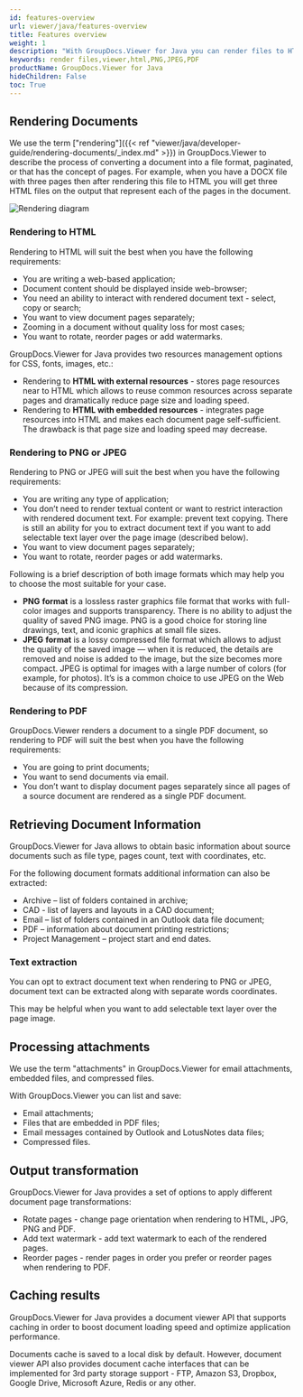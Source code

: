 ```yaml
---
id: features-overview
url: viewer/java/features-overview
title: Features overview
weight: 1
description: "With GroupDocs.Viewer for Java you can render files to HTML, PNG, JPEG and PDF formats, list and save attachments, embedded files and compressed files, and extract document text."
keywords: render files,viewer,html,PNG,JPEG,PDF
productName: GroupDocs.Viewer for Java
hideChildren: False
toc: True
---
```

  
## Rendering Documents

We use the term ["rendering"]({{< ref "viewer/java/developer-guide/rendering-documents/_index.md" >}}) in GroupDocs.Viewer to describe the process of converting a document into a file format, paginated, or that has the concept of pages. For example, when you have a DOCX file with three pages then after rendering this file to HTML you will get three HTML files on the output that represent each of the pages in the document.

![Rendering diagram](/viewer/net/images/getting-started/features-overview/rendering.png)

### Rendering to HTML

Rendering to HTML will suit the best when you have the following requirements:

* You are writing a web-based application;
* Document content should be displayed inside web-browser;
* You need an ability to interact with rendered document text - select, copy or search;
* You want to view document pages separately;
* Zooming in a document without quality loss for most cases;
* You want to rotate, reorder pages or add watermarks.

GroupDocs.Viewer for Java provides two resources management options for CSS, fonts, images, etc.:

* Rendering to **HTML with external resources** - stores page resources near to HTML which allows to reuse common resources across separate pages and dramatically reduce page size and loading speed.
* Rendering to **HTML with embedded resources** - integrates page resources into HTML and makes each document page self-sufficient. The drawback is that page size and loading speed may decrease.

### Rendering to PNG or JPEG

Rendering to PNG or JPEG will suit the best when you have the following requirements:

* You are writing any type of application;
* You don’t need to render textual content or want to restrict interaction with rendered document text. For example: prevent text copying. There is still an ability for you to extract document text if you want to add selectable text layer over the page image (described below).
* You want to view document pages separately;
* You want to rotate, reorder pages or add watermarks.

Following is a brief description of both image formats which may help you to choose the most suitable for your case.  

* **PNG** **format** is a lossless raster graphics file format that works with full-color images and supports transparency. There is no ability to adjust the quality of saved PNG image. PNG is a good choice for storing line drawings, text, and iconic graphics at small file sizes.
* **JPEG** **format** is a lossy compressed file format which allows to adjust the quality of the saved image — when it is reduced, the details are removed and noise is added to the image, but the size becomes more compact. JPEG is optimal for images with a large number of colors (for example, for photos). It’s is a common choice to use JPEG on the Web because of its compression.

### Rendering to PDF

GroupDocs.Viewer renders a document to a single PDF document, so rendering to PDF will suit the best when you have the following requirements:

* You are going to print documents;
* You want to send documents via email.
* You don’t want to display document pages separately since all pages of a source document are rendered as a single PDF document.

## Retrieving Document Information

GroupDocs.Viewer for Java allows to obtain basic information about source documents such as file type, pages count, text with coordinates, etc.

For the following document formats additional information can also be extracted:

* Archive – list of folders contained in archive;
* CAD - list of layers and layouts in a CAD document;
* Email – list of folders contained in an Outlook data file document;
* PDF – information about document printing restrictions;
* Project Management – project start and end dates.

### Text extraction

You can opt to extract document text when rendering to PNG or JPEG, document text can be extracted along with separate words coordinates.

This may be helpful when you want to add selectable text layer over the page image.

## Processing attachments

We use the term "attachments" in GroupDocs.Viewer for email attachments, embedded files, and compressed files.

With GroupDocs.Viewer you can list and save:

* Email attachments;
* Files that are embedded in PDF files;
* Email messages contained by Outlook and LotusNotes data files;
* Compressed files.

## Output transformation

GroupDocs.Viewer for Java provides a set of options to apply different document page transformations:

* Rotate pages - change page orientation when rendering to HTML, JPG, PNG and PDF.
* Add text watermark - add text watermark to each of the rendered pages.
* Reorder pages - render pages in order you prefer or reorder pages when rendering to PDF.

## Caching results

GroupDocs.Viewer for Java provides a document viewer API that supports caching in order to boost document loading speed and optimize application performance.

Documents cache is saved to a local disk by default. However, document viewer API also provides document cache interfaces that can be implemented for 3rd party storage support - FTP, Amazon S3, Dropbox, Google Drive, Microsoft Azure, Redis or any other.
